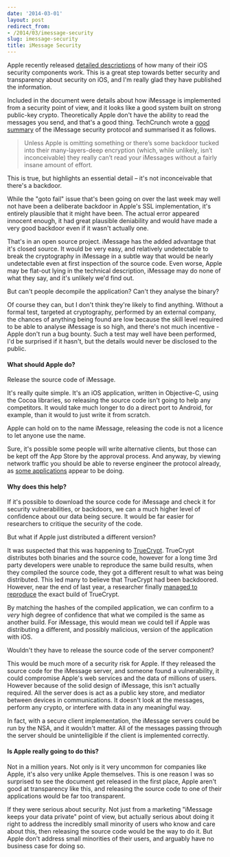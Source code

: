 ```yaml
---
date: '2014-03-01'
layout: post
redirect_from:
- /2014/03/imessage-security
slug: imessage-security
title: iMessage Security
---
```


Apple recently released [detailed descriptions](https://ssl.apple.com/iphone/business/docs/iOS_Security_Feb14.pdf) of how many of their iOS security components work. This is a great step towards better security and transparency about security on iOS, and I'm really glad they have published the information.

Included in the document were details about how iMessage is implemented from a security point of view, and it looks like a good system built on strong public-key crypto. Theoretically Apple don't have the ability to read the messages you send, and that's a good thing. TechCrunch wrote a [good summary](http://techcrunch.com/2014/02/27/apple-explains-exactly-how-secure-imessage-really-is/?utm_campaign=fb&ncid=fb) of the iMessage security protocol and summarised it as follows.

> Unless Apple is omitting something or there’s some backdoor tucked into their many-layers-deep encryption (which, while unlikely, isn’t inconceivable) they really can’t read your iMessages without a fairly insane amount of effort.

This is true, but highlights an essential detail – it's not inconceivable that there's a backdoor.

While the "goto fail" issue that's been going on over the last week may well not have been a deliberate backdoor in Apple's SSL implementation, it's entirely plausible that it might have been. The actual error appeared innocent enough, it had great plausible deniability and would have made a very good backdoor even if it wasn't actually one.

That's in an open source project. iMessage has the added advantage that it's closed source. It would be very easy, and relatively undetectable to break the cryptography in iMessage in a subtle way that would be nearly undetectable even at first inspection of the source code. Even worse, Apple may be flat-out lying in the technical description, iMessage may do none of what they say, and it's unlikely we'd find out.

But can't people decompile the application? Can't they analyse the binary?

Of course they can, but I don't think they're likely to find anything. Without a formal test, targeted at cryptography, performed by an external company, the chances of anything being found are low because the skill level required to be able to analyse iMessage is so high, and there's not much incentive - Apple don't run a bug bounty. Such a test may well have been performed, I'd be surprised if it hasn't, but the details would never be disclosed to the public.

#### What should Apple do?

Release the source code of iMessage.

It's really quite simple. It's an iOS application, written in Objective-C, using the Cocoa libraries, so releasing the source code isn't going to help any competitors. It would take much longer to do a direct port to Android, for example, than it would to just write it from scratch.

Apple can hold on to the name iMessage, releasing the code is not a licence to let anyone use the name.

Sure, it's possible some people will write alternative clients, but those can be kept off the App Store by the approval process. And anyway, by viewing network traffic you should be able to reverse engineer the protocol already, as [some applications](http://imessageonandroid.com/) appear to be doing.

#### Why does this help?

If it's possible to download the source code for iMessage and check it for security vulnerabilities, or backdoors, we can a much higher level of confidence about our data being secure. It would be far easier for researchers to critique the security of the code.

But what if Apple just distributed a different version?

It was suspected that this was happening to [TrueCrypt](http://www.truecrypt.org/). TrueCrypt distributes both binaries and the source code, however for a long time 3rd party developers were unable to reproduce the same build results, when they compiled the source code, they got a different result to what was being distributed. This led many to believe that TrueCrypt had been backdoored. However, near the end of last year, a researcher finally [managed to reproduce](https://madiba.encs.concordia.ca/~x_decarn/truecrypt-binaries-analysis/) the exact build of TrueCrypt.

By matching the hashes of the compiled application, we can confirm to a *very* high degree of confidence that what we compiled is the same as another build. For iMessage, this would mean we could tell if Apple was distributing a different, and possibly malicious, version of the application with iOS.

Wouldn't they have to release the source code of the server component?

This would be much more of a security risk for Apple. If they released the source code for the iMessage server, and someone found a vulnerability, it could compromise Apple's web services and the data of millions of users. However because of the solid design of iMessage, this isn't actually required. All the server does is act as a public key store, and mediator between devices in communications. It doesn't look at the messages, perform any crypto, or interfere with data in any meaningful way.

In fact, with a secure client implementation, the iMessage servers could be run by the NSA, and it wouldn't matter. All of the messages passing through the server should be unintelligible if the client is implemented correctly.

#### Is Apple really going to do this?

Not in a million years. Not only is it very uncommon for companies like Apple, it's also very unlike Apple themselves. This is one reason I was so surprised to see the document get released in the first place, Apple aren't good at transparency like this, and releasing the source code to one of their applications would be far too transparent.

If they were serious about security. Not just from a marketing "iMessage keeps your data private" point of view, but actually serious about doing it right to address the incredibly small minority of users who know and care about this, then releasing the source code would be the way to do it. But Apple don't address small minorities of their users, and arguably have no business case for doing so.